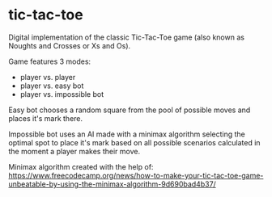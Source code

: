 # tic-tac-toe

Digital implementation of the classic Tic-Tac-Toe game
(also known as Noughts and Crosses or Xs and Os).

Game features 3 modes:
- player vs. player
- player vs. easy bot
- player vs. impossible bot

Easy bot chooses a random square from the pool of possible moves
and places it's mark there.

Impossible bot uses an AI made with a minimax algorithm selecting
the optimal spot to place it's mark based on all possible scenarios
calculated in the moment a player makes their move.

Minimax algorithm created with the help of:
https://www.freecodecamp.org/news/how-to-make-your-tic-tac-toe-game-unbeatable-by-using-the-minimax-algorithm-9d690bad4b37/
